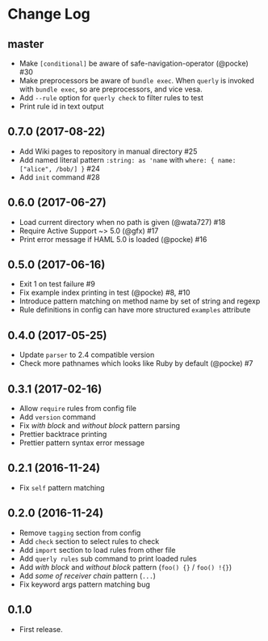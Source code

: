 # Change Log

## master

* Make `[conditional]` be aware of safe-navigation-operator (@pocke) #30
* Make preprocessors be aware of `bundle exec`.
  When `querly` is invoked with `bundle exec`, so are preprocessors, and vice vesa.
* Add `--rule` option for `querly check` to filter rules to test
* Print rule id in text output
 
## 0.7.0 (2017-08-22)

* Add Wiki pages to repository in manual directory #25
* Add named literal pattern `:string: as 'name` with `where: { name: ["alice", /bob/] }` #24
* Add `init` command #28

## 0.6.0 (2017-06-27)

* Load current directory when no path is given (@wata727) #18
* Require Active Support ~> 5.0 (@gfx) #17
* Print error message if HAML 5.0 is loaded (@pocke) #16

## 0.5.0 (2017-06-16)

* Exit 1 on test failure #9
* Fix example index printing in test (@pocke) #8, #10
* Introduce pattern matching on method name by set of string and regexp
* Rule definitions in config can have more structured `examples` attribute

## 0.4.0 (2017-05-25)

* Update `parser` to 2.4 compatible version
* Check more pathnames which looks like Ruby by default (@pocke) #7

## 0.3.1 (2017-02-16)

* Allow `require` rules from config file
* Add `version` command
* Fix *with block* and *without block* pattern parsing
* Prettier backtrace printing
* Prettier pattern syntax error message

## 0.2.1 (2016-11-24)

* Fix `self` pattern matching

## 0.2.0 (2016-11-24)

* Remove `tagging` section from config
* Add `check` section to select rules to check
* Add `import` section to load rules from other file
* Add `querly rules` sub command to print loaded rules
* Add *with block* and *without block* pattern (`foo() {}` / `foo() !{}`)
* Add *some of receiver chain* pattern (`...`)
* Fix keyword args pattern matching bug

## 0.1.0

* First release.
